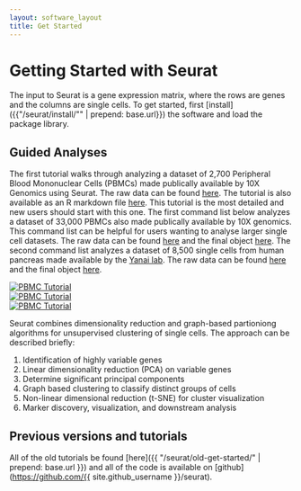 ```yaml
---
layout: software_layout
title: Get Started
---
```


# Getting Started with Seurat

The input to Seurat is a gene expression matrix, where the rows are genes and the columns are single cells. To get started, first [install]({{"/seurat/install/"" | prepend: base.url}}) the software and load the package library.

## Guided Analyses
The first tutorial walks through analyzing a dataset of 2,700 Peripheral Blood Mononuclear Cells (PBMCs) made publically available by 10X Genomics using Seurat. The raw data can be found [here](https://s3-us-west-2.amazonaws.com/10x.files/samples/cell/pbmc3k/pbmc3k_filtered_gene_bc_matrices.tar.gz). The tutorial is also available as an R markdown file [here](https://raw.githubusercontent.com/satijalab/satijalab.github.io/master/seurat/pbmc-tutorial.Rmd ). This tutorial is the most detailed and new users should start with this one. The first command list below analyzes a dataset of 33,000 PBMCs also made publically available by 10X genomics. This command list can be helpful for users wanting to analyse larger single cell datasets. The raw data can be found [here](https://s3-us-west-2.amazonaws.com/10x.files/samples/cell/pbmc33k/pbmc33k_filtered_gene_bc_matrices.tar.gz) and the final object [here](LINK_TO_OBJECT). The second command list analyzes a dataset of 8,500 single cells from human pancreas made available by the [Yanai lab](https://yanailab.org/). The raw data can be found [here](https://www.ncbi.nlm.nih.gov/geo/query/acc.cgi?acc=GSE84133) and the final object [here](LINK_TO_OBJECT).

<div id="tutorials">
	<div class="tutorial-image">
		<a href="{{ "pbmc-tutorial.html" | prepend: site.seurat_nav }}">
			<img src="{{"/img/pbmc-tutorial.svg" | prepend: site.imgurl }}" alt= "PBMC Tutorial" />
		</a>
	</div>
	<div class="tutorial-image">
		<a href="{{ "pbmc-tutorial.html" | prepend: site.seurat_nav }}">
			<img src="{{"/img/pbmc33k-cl.svg" | prepend: site.imgurl }}" alt= "PBMC Tutorial" />
		</a>
	</div>
	<div class="tutorial-image">
		<a href="{{ "pbmc-tutorial.html" | prepend: site.seurat_nav }}">
			<img src="{{"/img/pancreas-cl.svg" | prepend: site.imgurl }}" alt= "PBMC Tutorial" />
		</a>
	</div>
</div>


Seurat combines dimensionality reduction and graph-based partioniong algorithms for unsupervised clustering of single cells. The approach can be described briefly:

1. Identification of highly variable genes
2. Linear dimensionality reduction (PCA) on variable genes
3. Determine significant principal components
4. Graph based clustering to classify distinct groups of cells
5. Non-linear dimensional reduction (t-SNE) for cluster visualization
6. Marker discovery, visualization, and downstream analysis


## Previous versions and tutorials
All of the old tutorials be found [here]({{ "/seurat/old-get-started/" | prepend: base.url  }}) and all of the code is available on [github](https://github.com/{{ site.github_username }}/seurat).

